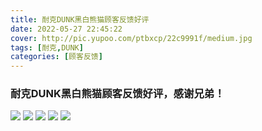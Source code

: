 ```yaml
---
title: 耐克DUNK黑白熊猫顾客反馈好评
date: 2022-05-27 22:45:22
cover: http://pic.yupoo.com/ptbxcp/22c9991f/medium.jpg
tags: [耐克,DUNK]
categories: [顾客反馈]
---
```


###  耐克DUNK黑白熊猫顾客反馈好评，感谢兄弟！
![](http://pic.yupoo.com/ptbxcp/a1325630/d63be8f7.jpg)
![](http://pic.yupoo.com/ptbxcp/f2b51864/0cad48c9.jpg)
![](http://pic.yupoo.com/ptbxcp/7cbbe4d1/fb4a432a.jpg)
![](http://pic.yupoo.com/ptbxcp/22c9991f/66e0eb49.jpg)
![](http://pic.yupoo.com/ptbxcp/8efe0f21/6b0f80f7.jpg)

